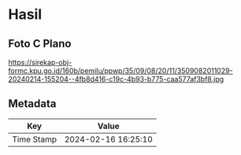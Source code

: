 # Hasil

## Foto C Plano

https://sirekap-obj-formc.kpu.go.id/160b/pemilu/ppwp/35/09/08/20/11/3509082011029-20240214-155204--4fb8d416-c19c-4b93-b775-caa577af3bf8.jpg


## Metadata

| Key        | Value               |
| ---------- | ------------------- |
| Time Stamp | 2024-02-16 16:25:10 |



